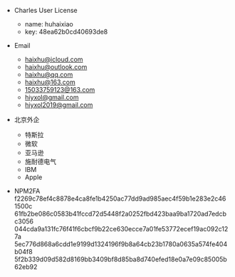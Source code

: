 - Charles User License
    - name: huhaixiao
    - key: 48ea62b0cd40693de8

- Email
    - haixhu@icloud.com
    - haixhu@outlook.com
    - haixhu@qq.com
    - haixhu@163.com
    - 15033759123@163.com
    - hiyxol@gmail.com
    - hiyxol2019@gmail.com

- 北京外企
    - 特斯拉
    - 微软
    - 亚马逊
    - 施耐德电气
    - IBM
    - Apple

- NPM2FA
f2269c78ef4c8878e4ca8fe1b4250ac77dd9ad985aec4f59b1e283e2c461500c
61fb2be086c0583b41fccd72d5448f2a0252fbd423baa9ba1720ad7edcbc3056
044cda9a131fc76f41f6cbcf9b22ce630ecce7a01fe53772ecef19ac092c127a
5ec776d868a6cdd1e9199d1324196f9b8a64cb23b1780a0635a574fe404b04f8
5f2b339d09d582d8169bb3409bf8d85ba8d740efed18e0a7e09c85005b62eb92
